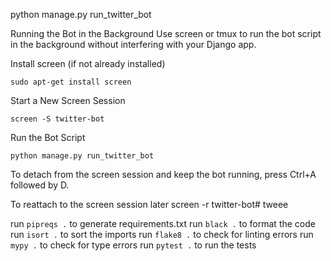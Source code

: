 python manage.py run_twitter_bot


Running the Bot in the Background
Use screen or tmux to run the bot script in the background without interfering with your Django app.

Install screen (if not already installed)
```
sudo apt-get install screen
```

Start a New Screen Session
```
screen -S twitter-bot
```
Run the Bot Script
```
python manage.py run_twitter_bot
```

To detach from the screen session and keep the bot running, press Ctrl+A followed by D.

To reattach to the screen session later
screen -r twitter-bot# tweee


run `pipreqs .` to generate requirements.txt
run `black .` to format the code
run `isort .` to sort the imports
run `flake8 .` to check for linting errors
run `mypy .` to check for type errors
run `pytest .` to run the tests
